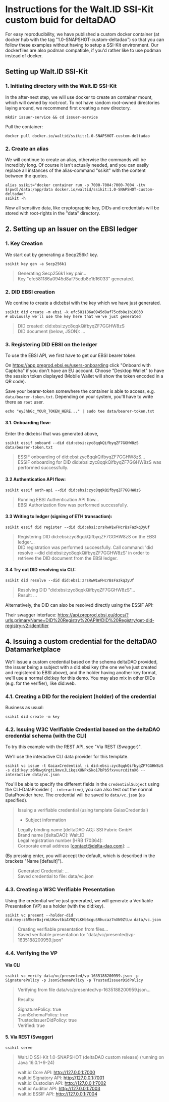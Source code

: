# Instructions for the Walt.ID SSI-Kit custom buid for deltaDAO

For easy reproducibility, we have published a custom docker container (at docker hub with the tag "1.0-SNAPSHOT-custom-deltadao") so that you can follow these examples without having to setup a SSI-Kit environment. Our dockerfiles are also podman compatible, if you'd rather like to use podman instead of docker.

## Setting up Walt.ID SSI-Kit

### 1. Initiating directory with the Walt.ID SSI-Kit
In the after-next step, we will use docker to create an container mount, which will owned by root:root. To not have random root-owned directories laying around, we recommend first creating a new directory.

    mkdir issuer-service && cd issuer-service

Pull the container:

    docker pull docker.io/waltid/ssikit:1.0-SNAPSHOT-custom-deltadao

### 2. Create an alias

We will continue to create an alias, otherwise the commands will be incredibly long. Of course it isn't actually needed, and you can easily replace all instances of the alias-command "ssikit" with the content between the quotes.

    alias ssikit="docker container run -p 7000-7004:7000-7004 -itv $(pwd)/data:/app/data docker.io/waltid/ssikit:1.0-SNAPSHOT-custom-deltadao"
    ssikit -h

Now all sensitive data, like cryptographic key, DIDs and credentials will be stored with root-rights in the "data" directory.

## 2. Setting up an Issuer on the EBSI ledger

### 1. Key Creation
We start out by generating a Secp256k1 key.

    ssikit key gen -a Secp256k1

> Generating Secp256k1 key pair...  
> Key "efc581186a0945d8af75cdb8e1b16033" generated.

### 2. DID EBSI creation
We contine to create a did:ebsi with the key which we have just generated.

    ssikit did create -m ebsi -k efc581186a0945d8af75cdb8e1b16033
    # obviously we'll use the key here that we've just generated

> DID created: did:ebsi:zyc8qqkQifbyqZF7GGHW8zS  
> DID document (below, JSON): ...

### 3. Registering DID EBSI on the ledger

To use the EBSI API, we first have to get our EBSI bearer token.

On https://app.preprod.ebsi.eu/users-onboarding click "Onboard with Captcha" if you don't have an EU account. Choose "Desktop Wallet" to have the session token displayed (Mobile Wallet will show the token encoded in a QR code).

Save your bearer-token somewhere the container is able to access, e.g. `data/bearer-token.txt`. Depending on your system, you'll have to write there as `root` user.

    echo "eyJhbGc_YOUR_TOKEN_HERE..." | sudo tee data/bearer-token.txt

#### 3.1. Onboarding flow:
Enter the did:ebsi that was generated above, 

    ssikit essif onboard --did did:ebsi:zyc8qqkQifbyqZF7GGHW8zS data/bearer-token.txt

> ESSIF onboarding of did:ebsi:zyc8qqkQifbyqZF7GGHW8zS...  
> ESSIF onboarding for DID did:ebsi:zyc8qqkQifbyqZF7GGHW8zS was performed successfully.

#### 3.2 Authentication API flow:

    ssikit essif auth-api --did did:ebsi:zyc8qqkQifbyqZF7GGHW8zS

> Running EBSI Authentication API flow...  
> EBSI Authorization flow was performed successfully.

#### 3.3 Writing to ledger (signing of ETH transaction):

    ssikit essif did register --did did:ebsi:zrsRwW1wFHcrBsFazkq3yUf

> Registering DID did:ebsi:zyc8qqkQifbyqZF7GGHW8zS on the EBSI ledger...  
> DID registration was performed successfully. Call command: 'did resolve --did did:ebsi:zyc8qqkQifbyqZF7GGHW8zS' in order to retrieve the DID document from the EBSI ledger.

#### 3.4 Try out DID resolving via CLI:

    ssikit did resolve --did did:ebsi:zrsRwW1wFHcrBsFazkq3yUf

> Resolving DID "did:ebsi:zyc8qqkQifbyqZF7GGHW8zS"...  
> Result: ...

Alternatively, the DID can also be resolved directly using the ESSIF API:

Their swagger interface: https://api.preprod.ebsi.eu/docs/?urls.primaryName=DID%20Registry%20API#/DID%20Registry/get-did-registry-v2-identifier

## 4. Issuing a custom credential for the deltaDAO Datamarketplace

We'll issue a custom credential based on the schema deltaDAO provided, the issuer being a subject with a did:ebsi key (the one we've just created and registered to EBSI above), and the holder having another key format, we'll use a normal did:key for this demo. You may also mix in other DIDs (e.g. for the verifier), like did:web.

### 4.1. Creating a DID for the recipient (holder) of the credential 
Business as usual:

    ssikit did create -m key

### 4.2. Issuing W3C Verifiable Credential based on the deltaDAO credential schema (with the CLI)
To try this example with the REST API, see "Via REST (Swagger)".

We'll use the interactive CLI data provider for this template.

    ssikit vc issue -t GaiaxCredential -i did:ebsi:zyc8qqkQifbyqZF7GGHW8zS -s did:key:z6MkwgKrgtL9mvxJLikqsXUNPxSko17bPb5fxvvurcditnX6 --interactive data/vc.json

You'll be able to specify the different fields in the `credentialSubject` using the CLI-DataProvider (`--interactive`), you can also test out the normal DataProvider here. The credential will be saved to `data/vc.json` (as specified).

> Issuing a verifiable credential (using template GaiaxCredential)  
>  
> - Subject information  
>  
> Legally binding name [deltaDAO AG]: SSI Fabric GmbH  
> Brand name [deltaDAO]: Walt.ID  
> Legal registration number [HRB 170364]:  
> Corporate email address [contact@delta-dao.com]: ...  

(By pressing enter, you will accept the default, which is described in the brackets "Name [default]").

> Generated Credential: ...  
> Saved credential to file: data/vc.json

### 4.3. Creating a W3C Verifiable Presentation

Using the credential we've just generated, we will generate a Verifiable Presentation (VP) as a holder (with the did:key).

    ssikit vc present --holder-did did:key:z6MkerDxjrmLUKovtbiAYRQYLKHb6cguSRhucaz7nXN9ZtLw data/vc.json

> Creating verifiable presentation from files...  
> Saved verifiable presentation to: "data/vc/presented/vp-1635188200959.json"  

### 4.4. Verifying the VP

#### Via CLI
    ssikit vc verify data/vc/presented/vp-1635188200959.json -p SignaturePolicy -p JsonSchemaPolicy -p TrustedIssuerDidPolicy

> Verifying from file data/vc/presented/vp-1635188200959.json...  
>  
> Results:  
>  
> SignaturePolicy:		 true  
> JsonSchemaPolicy:		 true  
> TrustedIssuerDidPolicy:		 true  
> Verified:		 true  

#### 5. Via REST (Swagger)

    ssikit serve
> Walt.ID SSI-Kit 1.0-SNAPSHOT (deltaDAO custom release) (running on Java 16.0.1+9-24)  
>   
>  walt.id Core API:      http://127.0.0.1:7000  
>  walt.id Signatory API: http://127.0.0.1:7001  
>  walt.id Custodian API: http://127.0.0.1:7002  
>  walt.id Auditor API:   http://127.0.0.1:7003  
>  walt.id ESSIF API:     http://127.0.0.1:7004  
